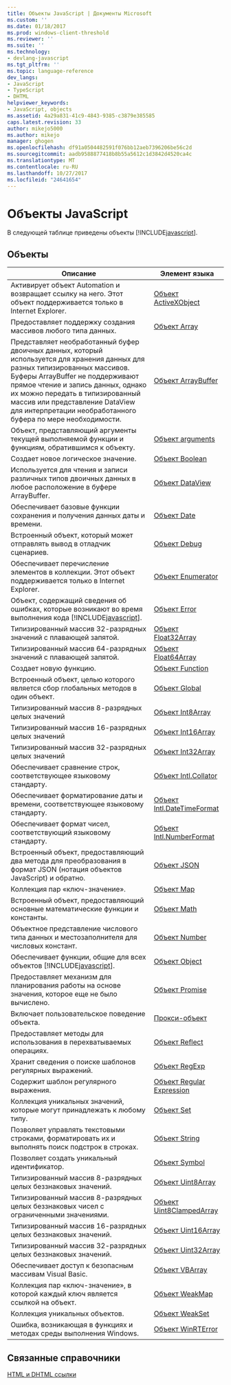 ```yaml
---
title: Объекты JavaScript | Документы Microsoft
ms.custom: ''
ms.date: 01/18/2017
ms.prod: windows-client-threshold
ms.reviewer: ''
ms.suite: ''
ms.technology:
- devlang-javascript
ms.tgt_pltfrm: ''
ms.topic: language-reference
dev_langs:
- JavaScript
- TypeScript
- DHTML
helpviewer_keywords:
- JavaScript, objects
ms.assetid: 4a29a831-41c9-4843-9385-c3879e385585
caps.latest.revision: 33
author: mikejo5000
ms.author: mikejo
manager: ghogen
ms.openlocfilehash: df91a0504482591f076bb12aeb7396206be56c2d
ms.sourcegitcommit: aadb9588877418b8b55a5612c1d3842d4520ca4c
ms.translationtype: MT
ms.contentlocale: ru-RU
ms.lasthandoff: 10/27/2017
ms.locfileid: "24641654"
---
```

# <a name="javascript-objects"></a>Объекты JavaScript
В следующей таблице приведены объекты [!INCLUDE[javascript](../../javascript/includes/javascript-md.md)].  
  
## <a name="objects"></a>Объекты  
  
|Описание|Элемент языка|  
|-----------------|----------------------|  
|Активирует объект Automation и возвращает ссылку на него. Этот объект поддерживается только в Internet Explorer.|[Объект ActiveXObject](../../javascript/reference/activexobject-object-javascript.md)|  
|Предоставляет поддержку создания массивов любого типа данных.|[Объект Array](../../javascript/reference/array-object-javascript.md)|  
|Представляет необработанный буфер двоичных данных, который используется для хранения данных для разных типизированных массивов. Буферы ArrayBuffer не поддерживают прямое чтение и запись данных, однако их можно передать в типизированный массив или представление DataView для интерпретации необработанного буфера по мере необходимости.|[Объект ArrayBuffer](../../javascript/reference/arraybuffer-object.md)|  
|Объект, представляющий аргументы текущей выполняемой функции и функциям, обратившимся к объекту.|[Объект arguments](../../javascript/reference/arguments-object-javascript.md)|  
|Создает новое логическое значение.|[Объект Boolean](../../javascript/reference/boolean-object-javascript.md)|  
|Используется для чтения и записи различных типов двоичных данных в любое расположение в буфере ArrayBuffer.|[Объект DataView](../../javascript/reference/dataview-object.md)|  
|Обеспечивает базовые функции сохранения и получения данных даты и времени.|[Объект Date](../../javascript/reference/date-object-javascript.md)|  
|Встроенный объект, который может отправлять вывод в отладчик сценариев.|[Объект Debug](../../javascript/reference/debug-object-javascript.md)|  
|Обеспечивает перечисление элементов в коллекции. Этот объект поддерживается только в Internet Explorer.|[Объект Enumerator](../../javascript/reference/enumerator-object-javascript.md)|  
|Объект, содержащий сведения об ошибках, которые возникают во время выполнения кода [!INCLUDE[javascript](../../javascript/includes/javascript-md.md)].|[Объект Error](../../javascript/reference/error-object-javascript.md)|  
|Типизированный массив 32-разрядных значений с плавающей запятой.|[Объект Float32Array](../../javascript/reference/float32array-object.md)|  
|Типизированный массив 64-разрядных значений с плавающей запятой.|[Объект Float64Array](../../javascript/reference/float64array-object.md)|  
|Создает новую функцию.|[Объект Function](../../javascript/reference/function-object-javascript.md)|  
|Встроенный объект, целью которого является сбор глобальных методов в один объект.|[Объект Global](../../javascript/reference/global-object-javascript.md)|  
|Типизированный массив 8-разрядных целых значений|[Объект Int8Array](../../javascript/reference/int8array-object.md)|  
|Типизированный массив 16-разрядных целых значений|[Объект Int16Array](../../javascript/reference/int16array-object.md)|  
|Типизированный массив 32-разрядных целых значений|[Объект Int32Array](../../javascript/reference/int32array-object.md)|  
|Обеспечивает сравнение строк, соответствующее языковому стандарту.|[Объект Intl.Collator](../../javascript/reference/intl-collator-object-javascript.md)|  
|Обеспечивает форматирование даты и времени, соответствующее языковому стандарту.|[Объект Intl.DateTimeFormat](../../javascript/reference/intl-datetimeformat-object-javascript.md)|  
|Обеспечивает формат чисел, соответствующий языковому стандарту.|[Объект Intl.NumberFormat](../../javascript/reference/intl-numberformat-object-javascript.md)|  
|Встроенный объект, предоставляющий два метода для преобразования в формат JSON (нотация объектов JavaScript) и обратно.|[Объект JSON](../../javascript/reference/json-object-javascript.md)|  
|Коллекция пар «ключ-значение».|[Объект Map](../../javascript/reference/map-object-javascript.md)|  
|Встроенный объект, предоставляющий основные математические функции и константы.|[Объект Math](../../javascript/reference/math-object-javascript.md)|  
|Объектное представление числового типа данных и местозаполнителя для числовых констант.|[Объект Number](../../javascript/reference/number-object-javascript.md)|  
|Обеспечивает функции, общие для всех объектов [!INCLUDE[javascript](../../javascript/includes/javascript-md.md)].|[Объект Object](../../javascript/reference/object-object-javascript.md)|  
|Предоставляет механизм для планирования работы на основе значения, которое еще не было вычислено.|[Объект Promise](../../javascript/reference/promise-object-javascript.md)|  
|Включает пользовательское поведение объекта.|[Прокси-объект](../../javascript/reference/proxy-object-javascript.md)|  
|Предоставляет методы для использования в перехватываемых операциях.|[Объект Reflect](../../javascript/reference/reflect-object-javascript.md)|  
|Хранит сведения о поиске шаблонов регулярных выражений.|[Объект RegExp](../../javascript/reference/regexp-object-javascript.md)|  
|Содержит шаблон регулярного выражения.|[Объект Regular Expression](../../javascript/reference/regular-expression-object-javascript.md)|  
|Коллекция уникальных значений, которые могут принадлежать к любому типу.|[Объект Set](../../javascript/reference/set-object-javascript.md)|  
|Позволяет управлять текстовыми строками, форматировать их и выполнять поиск подстрок в строках.|[Объект String](../../javascript/reference/string-object-javascript.md)|  
|Позволяет создать уникальный идентификатор.|[Объект Symbol](../../javascript/reference/symbol-object-javascript.md)|  
|Типизированный массив 8-разрядных целых беззнаковых значений.|[Объект Uint8Array](../../javascript/reference/uint8array-object.md)|  
|Типизированный массив 8-разрядных целых беззнаковых чисел с ограниченными значениями.|[Объект Uint8ClampedArray](../../javascript/reference/uint8clampedarray-object-javascript.md)|  
|Типизированный массив 16-разрядных целых беззнаковых значений.|[Объект Uint16Array](../../javascript/reference/uint16array-object.md)|  
|Типизированный массив 32-разрядных целых беззнаковых значений.|[Объект Uint32Array](../../javascript/reference/uint32array-object.md)|  
|Обеспечивает доступ к безопасным массивам Visual Basic.|[Объект VBArray](../../javascript/reference/vbarray-object-javascript.md)|  
|Коллекция пар «ключ-значение», в которой каждый ключ является ссылкой на объект.|[Объект WeakMap](../../javascript/reference/weakmap-object-javascript.md)|  
|Коллекция уникальных объектов.|[Объект WeakSet](../../javascript/reference/weakset-object-javascript.md)|  
|Ошибка, возникающая в функциях и методах среды выполнения Windows.|[Объект WinRTError](../../javascript/reference/winrterror-object-javascript.md)|  
  
## <a name="related-reference"></a>Связанные справочники  
 [HTML и DHTML ссылки](http://go.microsoft.com/fwlink/?LinkId=148095)